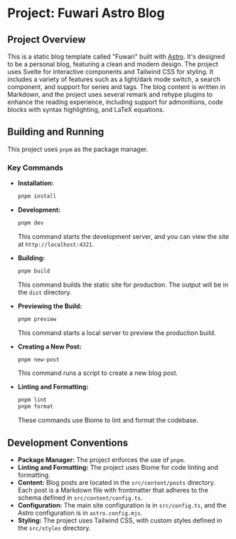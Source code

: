 # Project: Fuwari Astro Blog

## Project Overview

This is a static blog template called "Fuwari" built with [Astro](https://astro.build). It's designed to be a personal blog, featuring a clean and modern design. The project uses Svelte for interactive components and Tailwind CSS for styling. It includes a variety of features such as a light/dark mode switch, a search component, and support for series and tags. The blog content is written in Markdown, and the project uses several remark and rehype plugins to enhance the reading experience, including support for admonitions, code blocks with syntax highlighting, and LaTeX equations.

## Building and Running

This project uses `pnpm` as the package manager.

### Key Commands

*   **Installation:**
    ```bash
    pnpm install
    ```

*   **Development:**
    ```bash
    pnpm dev
    ```
    This command starts the development server, and you can view the site at `http://localhost:4321`.

*   **Building:**
    ```bash
    pnpm build
    ```
    This command builds the static site for production. The output will be in the `dist` directory.

*   **Previewing the Build:**
    ```bash
    pnpm preview
    ```
    This command starts a local server to preview the production build.

*   **Creating a New Post:**
    ```bash
    pnpm new-post
    ```
    This command runs a script to create a new blog post.

*   **Linting and Formatting:**
    ```bash
    pnpm lint
    pnpm format
    ```
    These commands use Biome to lint and format the codebase.

## Development Conventions

*   **Package Manager:** The project enforces the use of `pnpm`.
*   **Linting and Formatting:** The project uses Biome for code linting and formatting.
*   **Content:** Blog posts are located in the `src/content/posts` directory. Each post is a Markdown file with frontmatter that adheres to the schema defined in `src/content/config.ts`.
*   **Configuration:** The main site configuration is in `src/config.ts`, and the Astro configuration is in `astro.config.mjs`.
*   **Styling:** The project uses Tailwind CSS, with custom styles defined in the `src/styles` directory.
